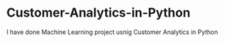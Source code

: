 # Customer-Analytics-in-Python
I have done Machine Learning project usnig Customer Analytics in Python
